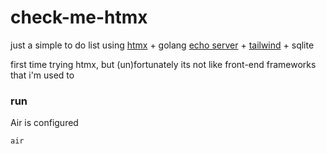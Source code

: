 # check-me-htmx

just a simple to do list using [htmx](https://htmx.org/) + golang [echo server](https://echo.labstack.com/) + [tailwind](https://tailwindcss.com/) + sqlite

first time trying htmx, but (un)fortunately its not like front-end frameworks that i'm used to

### run

Air is configured

`air`
